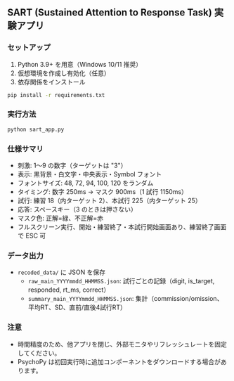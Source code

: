 ## SART (Sustained Attention to Response Task) 実験アプリ

### セットアップ
1. Python 3.9+ を用意（Windows 10/11 推奨）
2. 仮想環境を作成し有効化（任意）
3. 依存関係をインストール
```bash
pip install -r requirements.txt
```

### 実行方法
```bash
python sart_app.py
```

### 仕様サマリ
- 刺激: 1〜9 の数字（ターゲットは "3"）
- 表示: 黒背景・白文字・中央表示・Symbol フォント
- フォントサイズ: 48, 72, 94, 100, 120 をランダム
- タイミング: 数字 250ms → マスク 900ms（1 試行 1150ms）
- 試行: 練習 18（内ターゲット 2）、本試行 225（内ターゲット 25）
- 応答: スペースキー（3 のときは押さない）
- マスク色: 正解=緑、不正解=赤
- フルスクリーン実行、開始・練習終了・本試行開始画面あり、練習終了画面で ESC 可

### データ出力
- `recoded_data/` に JSON を保存
  - `raw_main_YYYYmmdd_HHMMSS.json`: 試行ごとの記録（digit, is_target, responded, rt_ms, correct）
  - `summary_main_YYYYmmdd_HHMMSS.json`: 集計（commission/omission、平均RT、SD、直前/直後4試行RT）

### 注意
- 時間精度のため、他アプリを閉じ、外部モニタやリフレッシュレートを固定してください。
- PsychoPy は初回実行時に追加コンポーネントをダウンロードする場合があります。

